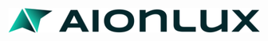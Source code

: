 <div align="center" style="height:200px;">
    <img src="https://raw.githubusercontent.com/addleonel/aionlux/main/redocs/logo4.png">
</div> 
